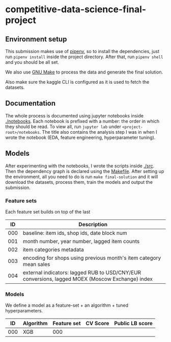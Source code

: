 # competitive-data-science-final-project

## Environment setup

This submission makes use of [pipenv](https://pipenv-fork.readthedocs.io/en/latest/), so to install the dependencies, just run `pipenv install` inside the project directory. After that, run `pipenv shell` and you should be all set.

We also use [GNU Make](https://www.gnu.org/software/make/) to process the data and generate the final solution.

Also make sure the kaggle CLI is configured as it is used to fetch the datasets.

## Documentation

The whole process is documented using jupyter notebooks inside [./notebooks](./notebooks). Each notebook is prefixed with a number: the order in which they should be read. To view all, run `jupyter lab` under `<project-root>/notebooks`. The title also contains the analysis step I was in when I wrote the notebook (EDA, feature engineering, hyperparameter tuning).

## Models

After experimenting with the notebooks, I wrote the scripts inside [./src](./src). Then the dependency graph is declared using the [Makefile](./Makefile). After setting up the environment, all you need to do is run `make final-solution` and it will download the datasets, process them, train the models and output the submission.

### Feature sets

Each feature set builds on top of the last

| ID | Description |
| -- | -- |
| 000 | baseline: item ids, shop ids, date block num |
| 001 | month number, year number, lagged item counts |
| 002 | item categories metadata |
| 003 | encoding for shops using previous month's item category mean sales |
| 004 | external indicators: lagged RUB to USD/CNY/EUR conversions, lagged MOEX (Moscow Exchange) index |

### Models

We define a model as a feature-set + an algorithm + tuned hyperparameters.

| ID | Algorithm | Feature set | CV Score | Public LB score |
| -- | -- | -- | -- | -- |
| 000 | XGB | 000 | | |
